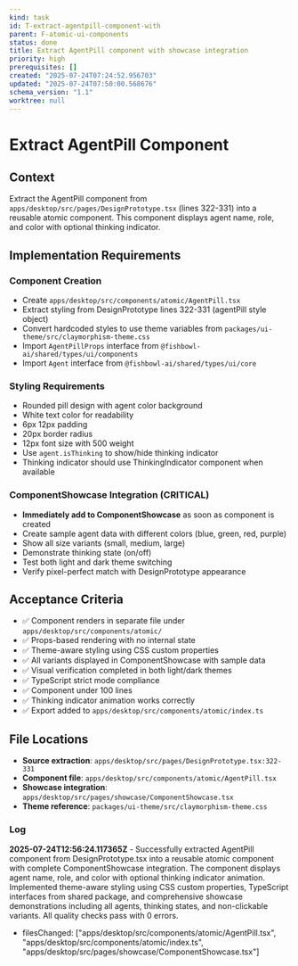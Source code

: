 ```yaml
---
kind: task
id: T-extract-agentpill-component-with
parent: F-atomic-ui-components
status: done
title: Extract AgentPill component with showcase integration
priority: high
prerequisites: []
created: "2025-07-24T07:24:52.956703"
updated: "2025-07-24T07:50:00.568676"
schema_version: "1.1"
worktree: null
---
```


# Extract AgentPill Component

## Context

Extract the AgentPill component from `apps/desktop/src/pages/DesignPrototype.tsx` (lines 322-331) into a reusable atomic component. This component displays agent name, role, and color with optional thinking indicator.

## Implementation Requirements

### Component Creation

- Create `apps/desktop/src/components/atomic/AgentPill.tsx`
- Extract styling from DesignPrototype lines 322-331 (agentPill style object)
- Convert hardcoded styles to use theme variables from `packages/ui-theme/src/claymorphism-theme.css`
- Import `AgentPillProps` interface from `@fishbowl-ai/shared/types/ui/components`
- Import `Agent` interface from `@fishbowl-ai/shared/types/ui/core`

### Styling Requirements

- Rounded pill design with agent color background
- White text color for readability
- 6px 12px padding
- 20px border radius
- 12px font size with 500 weight
- Use `agent.isThinking` to show/hide thinking indicator
- Thinking indicator should use ThinkingIndicator component when available

### ComponentShowcase Integration (CRITICAL)

- **Immediately add to ComponentShowcase** as soon as component is created
- Create sample agent data with different colors (blue, green, red, purple)
- Show all size variants (small, medium, large)
- Demonstrate thinking state (on/off)
- Test both light and dark theme switching
- Verify pixel-perfect match with DesignPrototype appearance

## Acceptance Criteria

- ✅ Component renders in separate file under `apps/desktop/src/components/atomic/`
- ✅ Props-based rendering with no internal state
- ✅ Theme-aware styling using CSS custom properties
- ✅ All variants displayed in ComponentShowcase with sample data
- ✅ Visual verification completed in both light/dark themes
- ✅ TypeScript strict mode compliance
- ✅ Component under 100 lines
- ✅ Thinking indicator animation works correctly
- ✅ Export added to `apps/desktop/src/components/atomic/index.ts`

## File Locations

- **Source extraction**: `apps/desktop/src/pages/DesignPrototype.tsx:322-331`
- **Component file**: `apps/desktop/src/components/atomic/AgentPill.tsx`
- **Showcase integration**: `apps/desktop/src/pages/showcase/ComponentShowcase.tsx`
- **Theme reference**: `packages/ui-theme/src/claymorphism-theme.css`

### Log

**2025-07-24T12:56:24.117365Z** - Successfully extracted AgentPill component from DesignPrototype.tsx into a reusable atomic component with complete ComponentShowcase integration. The component displays agent name, role, and color with optional thinking indicator animation. Implemented theme-aware styling using CSS custom properties, TypeScript interfaces from shared package, and comprehensive showcase demonstrations including all agents, thinking states, and non-clickable variants. All quality checks pass with 0 errors.

- filesChanged: ["apps/desktop/src/components/atomic/AgentPill.tsx", "apps/desktop/src/components/atomic/index.ts", "apps/desktop/src/pages/showcase/ComponentShowcase.tsx"]
